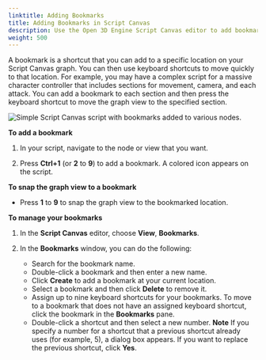 ```yaml
---
linktitle: Adding Bookmarks
title: Adding Bookmarks in Script Canvas
description: Use the Open 3D Engine Script Canvas editor to add bookmarks to your script.
weight: 500
---
```


A bookmark is a shortcut that you can add to a specific location on your Script Canvas graph. You can then use keyboard shortcuts to move quickly to that location. For example, you may have a complex script for a massive character controller that includes sections for movement, camera, and each attack. You can add a bookmark to each section and then press the keyboard shortcut to move the graph view to the specified section.

![Simple Script Canvas script with bookmarks added to various nodes.](/images/user-guide/scripting/script-canvas/script-canvas-bookmarks-example.png)

**To add a bookmark**

1. In your script, navigate to the node or view that you want.

1. Press **Ctrl+1** (or **2** to **9**) to add a bookmark. A colored icon appears on the script.

**To snap the graph view to a bookmark**
+ Press **1** to **9** to snap the graph view to the bookmarked location.

**To manage your bookmarks**

1. In the **Script Canvas** editor, choose **View**, **Bookmarks**.

1. In the **Bookmarks** window, you can do the following:
   + Search for the bookmark name.
   + Double-click a bookmark and then enter a new name.
   + Click **Create** to add a bookmark at your current location.
   + Select a bookmark and then click **Delete** to remove it.
   + Assign up to nine keyboard shortcuts for your bookmarks. To move to a bookmark that does not have an assigned keyboard shortcut, click the bookmark in the **Bookmarks** pane.
   + Double-click a shortcut and then select a new number.
**Note**
If you specify a number for a shortcut that a previous shortcut already uses (for example, 5), a dialog box appears. If you want to replace the previous shortcut, click **Yes**.
